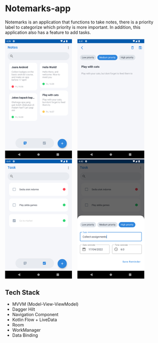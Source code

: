 # Notemarks-app

Notemarks is an application that functions to take notes, there is a priority label to categorize which priority is more important. In addition, this application also has a feature to add tasks.

<img src="asset/Screenshot_20220415_164007.png" width="220">&emsp;
<img src="asset/Screenshot_20220415_164117.png" width="220">&emsp;
<img src="asset/Screenshot_20220415_164144.png" width="220">&emsp;
<img src="asset/Screenshot_20220415_164334.png" width="220">

## Tech Stack
- MVVM (Model-View-ViewModel)
- Dagger Hilt
- Navigation Component
- Kotlin Flow + LiveData
- Room 
- WorkManager
- Data Binding